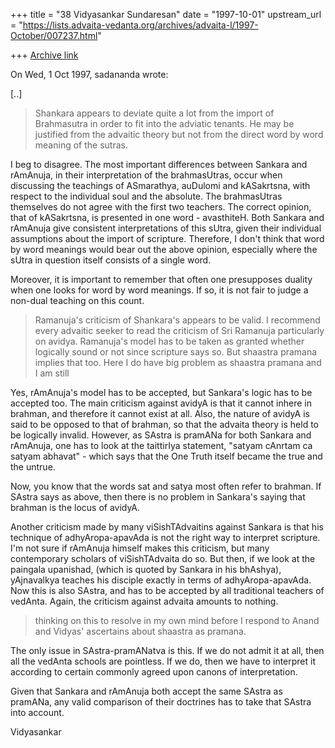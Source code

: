 +++
title = "38 Vidyasankar Sundaresan"
date = "1997-10-01"
upstream_url = "https://lists.advaita-vedanta.org/archives/advaita-l/1997-October/007237.html"

+++
[Archive link](https://lists.advaita-vedanta.org/archives/advaita-l/1997-October/007237.html)

On Wed, 1 Oct 1997, sadananda wrote:

[..]

> Shankara appears to deviate quite a lot from the import of Brahmasutra in
> order to fit into the adviatic tenants. He may be justified from the
> advaitic theory but not from the direct word by word meaning of the sutras.

I beg to disagree. The most important differences between Sankara and
rAmAnuja, in their interpretation of the brahmasUtras, occur when
discussing the teachings of ASmarathya, auDulomi and kASakrtsna, with
respect to the individual soul and the absolute. The brahmasUtras
themselves do not agree with the first two teachers. The correct opinion,
that of kASakrtsna, is presented in one word - avasthiteH. Both Sankara
and rAmAnuja give consistent interpretations of this sUtra, given their
individual assumptions about the import of scripture. Therefore, I don't
think that word by word meanings would bear out the above opinion,
especially where the sUtra in question itself consists of a single word.

Moreover, it is important to remember that often one presupposes duality
when one looks for word by word meanings. If so, it is not fair to judge
a non-dual teaching on this count.

> Ramanuja's criticism of Shankara's appears to be valid.  I recommend every
> advaitic seeker to read the criticism of Sri Ramanuja particularly on
> avidya.  Ramanuja's model has to be taken as granted whether logically
> sound or not since scripture says so.  But shaastra pramana implies that
> too.  Here I do have big problem as shaastra pramana and I am still

Yes, rAmAnuja's model has to be accepted, but Sankara's logic has to be
accepted too. The main criticism against avidyA is that it cannot inhere
in brahman, and therefore it cannot exist at all. Also, the nature of
avidyA is said to be opposed to that of brahman, so that the advaita
theory is held to be logically invalid. However, as SAstra is pramANa for
both Sankara and rAmAnuja, one has to look at the taittirIya statement,
"satyam cAnrtam ca satyam abhavat" - which says that the One Truth itself
became the true and the untrue.

Now, you know that the words sat and satya most often refer to brahman. If
SAstra says as above, then there is no problem in Sankara's saying that
brahman is the locus of avidyA.

Another criticism made by many viSishTAdvaitins against Sankara is that
his technique of adhyAropa-apavAda is not the right way to interpret
scripture. I'm not sure if rAmAnuja himself makes this criticism, but many
contemporary scholars of viSishTAdvaita do so. But then, if we look at
the paingala upanishad, (which is quoted by Sankara in his bhAshya),
yAjnavalkya teaches his disciple exactly in terms of adhyAropa-apavAda.
Now this is also SAstra, and has to be accepted by all traditional
teachers of vedAnta. Again, the criticism against advaita amounts to
nothing.

> thinking on this to resolve in my own mind before I respond to Anand and
> Vidyas' ascertains about shaastra as pramana.
>

The only issue in SAstra-pramANatva is this. If we do not admit it at all,
then all the vedAnta schools are pointless. If we do, then we have to
interpret it according to certain commonly agreed upon canons of
interpretation.

Given that Sankara and rAmAnuja both accept the same SAstra as pramANa,
any valid comparison of their doctrines has to take that SAstra into
account.

Vidyasankar

